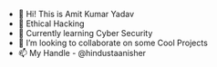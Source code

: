 - 👋 Hi! This is Amit Kumar Yadav
- 👀 Ethical Hacking 
- 🌱 Currently learning Cyber Security 
- 💞️ I’m looking to collaborate on some Cool Projects
- 📫 My Handle - @hindustaanisher

<!---
HindustaaniSher/HindustaaniSher is a ✨ special ✨ repository because its `README.md` (this file) appears on your GitHub profile.
You can click the Preview link to take a look at your changes.
--->
